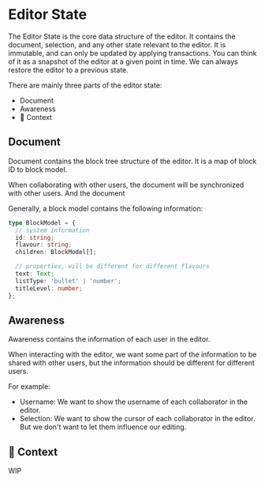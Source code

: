 # Editor State

The Editor State is the core data structure of the editor.
It contains the document, selection, and any other state relevant to the editor.
It is immutable, and can only be updated by applying transactions.
You can think of it as a snapshot of the editor at a given point in time.
We can always restore the editor to a previous state.

There are mainly three parts of the editor state:

- Document
- Awareness
- 🚧 Context

## Document

Document contains the block tree structure of the editor.
It is a map of block ID to block model.

When collaborating with other users, the document will be synchronized with other users.
And the document

Generally, a block model contains the following information:

```ts
type BlockModel = {
  // system information
  id: string;
  flavour: string;
  children: BlockModel[];

  // properties, will be different for different flavours
  text: Text;
  listType: 'bullet' | 'number';
  titleLevel: number;
};
```

## Awareness

Awareness contains the information of each user in the editor.

When interacting with the editor, we want some part of the information to be shared with other users,
but the information should be different for different users.

For example:

- Username: We want to show the username of each collaborator in the editor.
- Selection: We want to show the cursor of each collaborator in the editor.
  But we don't want to let them influence our editing.

## 🚧 Context

WIP
